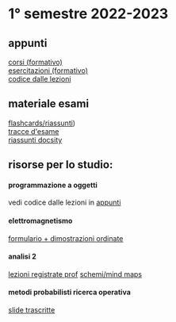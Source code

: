 # 1° semestre 2022-2023
## appunti
[corsi (formativo)](https://drive.google.com/drive/folders/1803CsJsSdxn1mf55Ln1ngAVZNF8qj7qq?usp=sharing)<br/>
[esercitazioni (formativo)](https://drive.google.com/drive/folders/1dm9MjUQZuLXkogkWCJtPUJ8xGd2HbMp5?usp=sharing)<br/>
[codice dalle lezioni](https://github.com/totoLab/java-ingegneria-informatica/)

## materiale esami

[flashcards/riassunti](https://drive.google.com/drive/folders/1DWHaR6k-uVv9PNJy2sl_deie7oc5mmjp?usp=share_link))<br/>
[tracce d'esame](https://drive.google.com/drive/folders/1ViOhFnk3-vAHSXo4u2DIAYkdADhAUwkZ?usp=sharing)<br/>
[riassunti docsity](https://www.docsity.com/it/utenti/profilo/antolab_/documents/)

## risorse per lo studio:
#### programmazione a oggetti
vedi codice dalle lezioni in [appunti](#appunti)

#### elettromagnetismo
[formulario + dimostrazioni ordinate](https://drive.google.com/file/d/1v2n2NaFcuKFBIoEt4yAi9F5gTncqfWOg/view?usp=sharing)

#### analisi 2
[lezioni registrate prof](https://sites.google.com/unical.it/micho)
[schemi/mind maps](https://drive.google.com/file/d/1WiFlrv6xifUfgT1iRp6AtAuioqhvAJtr/view?usp=share_link)

#### metodi probabilisti ricerca operativa
[slide trascritte](https://wind-blouse-209.notion.site/Metodi-probabilistici-della-ricerca-operativa-2779d5b554024248b12957b5d7228933)


